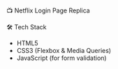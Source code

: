  📺 Netflix Login Page Replica

 🛠️ Tech Stack

- HTML5
- CSS3 (Flexbox & Media Queries)
- JavaScript (for form validation)

 
